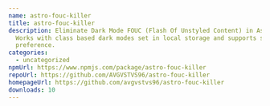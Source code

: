 ```yaml
---
name: astro-fouc-killer
title: astro-fouc-killer
description: Eliminate Dark Mode FOUC (Flash Of Unstyled Content) in Astro.
  Works with class based dark modes set in local storage and supports system
  preference.
categories:
  - uncategorized
npmUrl: https://www.npmjs.com/package/astro-fouc-killer
repoUrl: https://github.com/AVGVSTVS96/astro-fouc-killer
homepageUrl: https://github.com/avgvstvs96/astro-fouc-killer
downloads: 10
---
```

